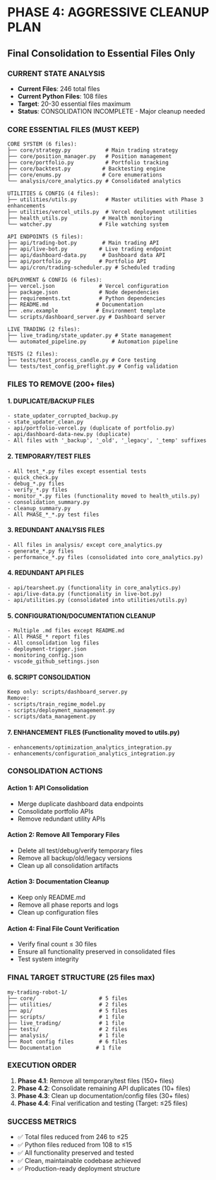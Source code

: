 # PHASE 4: AGGRESSIVE CLEANUP PLAN
## Final Consolidation to Essential Files Only

### CURRENT STATE ANALYSIS
- **Current Files**: 246 total files
- **Current Python Files**: 108 files  
- **Target**: 20-30 essential files maximum
- **Status**: CONSOLIDATION INCOMPLETE - Major cleanup needed

### CORE ESSENTIAL FILES (MUST KEEP)
```
CORE SYSTEM (6 files):
├── core/strategy.py           # Main trading strategy
├── core/position_manager.py   # Position management
├── core/portfolio.py          # Portfolio tracking
├── core/backtest.py          # Backtesting engine
├── core/enums.py             # Core enumerations
└── analysis/core_analytics.py # Consolidated analytics

UTILITIES & CONFIG (4 files):
├── utilities/utils.py         # Master utilities with Phase 3 enhancements
├── utilities/vercel_utils.py  # Vercel deployment utilities
├── health_utils.py           # Health monitoring
└── watcher.py               # File watching system

API ENDPOINTS (5 files):
├── api/trading-bot.py        # Main trading API
├── api/live-bot.py          # Live trading endpoint
├── api/dashboard-data.py     # Dashboard data API
├── api/portfolio.py         # Portfolio API
└── api/cron/trading-scheduler.py # Scheduled trading

DEPLOYMENT & CONFIG (6 files):
├── vercel.json              # Vercel configuration
├── package.json             # Node dependencies
├── requirements.txt         # Python dependencies
├── README.md               # Documentation
├── .env.example            # Environment template
└── scripts/dashboard_server.py # Dashboard server

LIVE TRADING (2 files):
├── live_trading/state_updater.py # State management
└── automated_pipeline.py        # Automation pipeline

TESTS (2 files):
├── tests/test_process_candle.py # Core testing
└── tests/test_config_preflight.py # Config validation
```

### FILES TO REMOVE (200+ files)

#### 1. DUPLICATE/BACKUP FILES
```
- state_updater_corrupted_backup.py
- state_updater_clean.py  
- api/portfolio-vercel.py (duplicate of portfolio.py)
- api/dashboard-data-new.py (duplicate)
- All files with '_backup', '_old', '_legacy', '_temp' suffixes
```

#### 2. TEMPORARY/TEST FILES
```
- All test_*.py files except essential tests
- quick_check.py
- debug_*.py files
- verify_*.py files
- monitor_*.py files (functionality moved to health_utils.py)
- consolidation_summary.py
- cleanup_summary.py
- All PHASE_*_*.py test files
```

#### 3. REDUNDANT ANALYSIS FILES
```
- All files in analysis/ except core_analytics.py
- generate_*.py files
- performance_*.py files (consolidated into core_analytics.py)
```

#### 4. REDUNDANT API FILES
```
- api/tearsheet.py (functionality in core_analytics.py)
- api/live-data.py (functionality in live-bot.py)
- api/utilities.py (consolidated into utilities/utils.py)
```

#### 5. CONFIGURATION/DOCUMENTATION CLEANUP
```
- Multiple .md files except README.md
- All PHASE_* report files
- All consolidation log files
- deployment-trigger.json
- monitoring_config.json
- vscode_github_settings.json
```

#### 6. SCRIPT CONSOLIDATION
```
Keep only: scripts/dashboard_server.py
Remove:
- scripts/train_regime_model.py
- scripts/deployment_management.py
- scripts/data_management.py
```

#### 7. ENHANCEMENT FILES (Functionality moved to utils.py)
```
- enhancements/optimization_analytics_integration.py
- enhancements/configuration_analytics_integration.py
```

### CONSOLIDATION ACTIONS

#### Action 1: API Consolidation
- Merge duplicate dashboard data endpoints
- Consolidate portfolio APIs
- Remove redundant utility APIs

#### Action 2: Remove All Temporary Files
- Delete all test/debug/verify temporary files
- Remove all backup/old/legacy versions
- Clean up all consolidation artifacts

#### Action 3: Documentation Cleanup  
- Keep only README.md
- Remove all phase reports and logs
- Clean up configuration files

#### Action 4: Final File Count Verification
- Verify final count ≤ 30 files
- Ensure all functionality preserved in consolidated files
- Test system integrity

### FINAL TARGET STRUCTURE (25 files max)
```
my-trading-robot-1/
├── core/                    # 5 files
├── utilities/               # 2 files  
├── api/                     # 5 files
├── scripts/                 # 1 file
├── live_trading/            # 1 file
├── tests/                   # 2 files
├── analysis/                # 1 file
├── Root config files        # 6 files
└── Documentation           # 1 file
```

### EXECUTION ORDER
1. **Phase 4.1**: Remove all temporary/test files (150+ files)
2. **Phase 4.2**: Consolidate remaining API duplicates (10+ files)  
3. **Phase 4.3**: Clean up documentation/config files (30+ files)
4. **Phase 4.4**: Final verification and testing (Target: ≤25 files)

### SUCCESS METRICS
- ✅ Total files reduced from 246 to ≤25
- ✅ Python files reduced from 108 to ≤15
- ✅ All functionality preserved and tested
- ✅ Clean, maintainable codebase achieved
- ✅ Production-ready deployment structure
